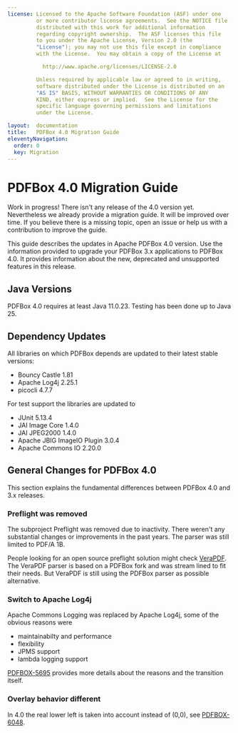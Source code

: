 ```yaml
---
license: Licensed to the Apache Software Foundation (ASF) under one
         or more contributor license agreements.  See the NOTICE file
         distributed with this work for additional information
         regarding copyright ownership.  The ASF licenses this file
         to you under the Apache License, Version 2.0 (the
         "License"); you may not use this file except in compliance
         with the License.  You may obtain a copy of the License at

           http://www.apache.org/licenses/LICENSE-2.0

         Unless required by applicable law or agreed to in writing,
         software distributed under the License is distributed on an
         "AS IS" BASIS, WITHOUT WARRANTIES OR CONDITIONS OF ANY
         KIND, either express or implied.  See the License for the
         specific language governing permissions and limitations
         under the License.

layout:  documentation
title:   PDFBox 4.0 Migration Guide
eleventyNavigation:
  order: 0
  key: Migration
---
```


# PDFBox 4.0 Migration Guide

<p class="alert alert-warning">Work in progress! There isn't any release of the 4.0 version yet. Nevertheless we already provide
a migration guide. It will be improved over time. If you believe there is a missing topic, open an issue or help us with a
contribution to improve the guide.
</p>

This guide describes the updates in Apache PDFBox 4.0 version. Use the information provided to upgrade your PDFBox 3.x applications
to PDFBox 4.0. It provides information about the new, deprecated and unsupported features in this release.

## Java Versions

PDFBox 4.0 requires at least Java 11.0.23. Testing has been done up to Java 25.

## Dependency Updates

All libraries on which PDFBox depends are updated to their latest stable versions:

- Bouncy Castle 1.81
- Apache Log4j 2.25.1
- picocli 4.7.7

For test support the libraries are updated to

- JUnit 5.13.4
- JAI Image Core 1.4.0
- JAI JPEG2000 1.4.0
- Apache JBIG ImageIO Plugin 3.0.4
- Apache Commons IO 2.20.0

## General Changes for PDFBox 4.0

This section explains the fundamental differences between PDFBox 4.0 and 3.x releases.

### Preflight was removed

The subproject Preflight was removed due to inactivity. There weren't any substantial changes or improvements in the past years. The parser
was still limited to PDF/A 1B.

People looking for an open source preflight solution might check [VeraPDF](https://verapdf.org/). The VeraPDF parser is based on a PDFBox fork and
was stream lined to fit their needs. But VeraPDF is still using the PDFBox parser as possible alternative.

### Switch to Apache Log4j

Apache Commons Logging was replaced by Apache Log4j, some of the obvious reasons were

- maintainabilty and performance
- flexibility
- JPMS support
- lambda logging support

[PDFBOX-5695](https://issues.apache.org/jira/browse/PDFBOX-5695) provides more details about the reasons and the transition itself.

### Overlay behavior different

In 4.0 the real lower left is taken into account instead of (0,0), see [PDFBOX-6048](https://issues.apache.org/jira/browse/PDFBOX-6048).

